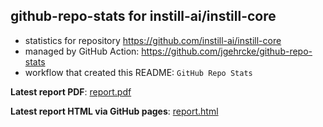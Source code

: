 ## github-repo-stats for instill-ai/instill-core

- statistics for repository https://github.com/instill-ai/instill-core
- managed by GitHub Action: https://github.com/jgehrcke/github-repo-stats
- workflow that created this README: `GitHub Repo Stats`

**Latest report PDF**: [report.pdf](https://github.com/instill-ai/instill-core-stats/raw/main/instill-ai/instill-core/latest-report/report.pdf)


**Latest report HTML via GitHub pages**: [report.html](https://instill-ai.github.io/instill-core-stats/instill-ai/instill-core/latest-report/report.html)
